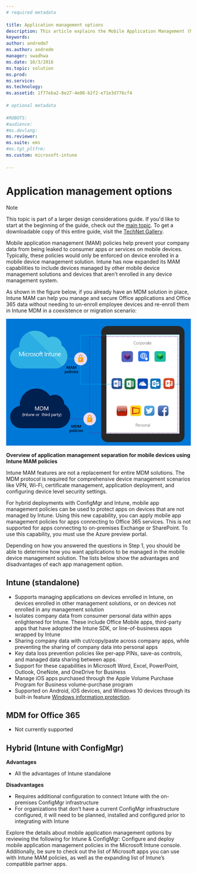 ```yaml
---
# required metadata

title: Application management options
description: This article explains the Mobile Application Management (MAM) capabilities on Intune standalone and hybrid, so customers can secure corporate data on corporate-owned and personal devices (BYOD).
keywords:
author: andredm7
ms.author: andredm
manager: swadhwa
ms.date: 10/3/2016
ms.topic: solution
ms.prod:
ms.service: 
ms.technology:
ms.assetid: 1f77eba2-8e27-4e08-b2f2-e71e3d776cf4

# optional metadata

#ROBOTS:
#audience:
#ms.devlang:
ms.reviewer: 
ms.suite: ems
#ms.tgt_pltfrm:
ms.custom: microsoft-intune

---
```


# Application management options

>[!NOTE]
>This topic is part of a larger design considerations guide. If you'd like to start at the beginning of the guide, check out the [main topic](mdm-design-considerations-guide.md). To get a downloadable copy of this entire guide, visit the [TechNet Gallery](https://gallery.technet.microsoft.com/Mobile-Device-Management-7d401582).

Mobile application management (MAM) policies help prevent your company data from being leaked to consumer apps or services on mobile devices. Typically, these policies would only be enforced on device enrolled in a mobile device management solution. Intune has now expanded its MAM capabilities to include devices managed by other mobile device management solutions and devices that aren’t enrolled in any device management system.

As shown in the figure below, if you already have an MDM solution in place, Intune MAM can help you manage and secure Office applications and Office 365 data without needing to un-enroll employee devices and re-enroll them in Intune MDM in a coexistence or migration scenario:

![Overview of application management separation for mobile devices using Intune MAM policies](./media/Intune_without_enrollment.png)

**Overview of application management separation for mobile devices using Intune MAM policies**

Intune MAM features are not a replacement for entire MDM solutions. The MDM protocol is required for comprehensive device management scenarios like VPN, Wi-Fi, certificate management, application deployment, and configuring device level security settings.

For hybrid deployments with ConfigMgr and Intune, mobile app management policies can be used to protect apps on devices that are not managed by Intune. Using this new capability, you can apply mobile app management policies for apps connecting to Office 365 services. This is not supported for apps connecting to on-premises Exchange or SharePoint. To use this capability, you must use the Azure preview portal.

Depending on how you answered the questions in Step 1, you should be able to determine how you want applications to be managed in the mobile device management solution. The lists below show the advantages and disadvantages of each app management option.

## Intune (standalone)

- Supports managing applications on devices enrolled in Intune, on devices enrolled in other management solutions, or on devices not enrolled in any management solution
- Isolates company data from consumer personal data within apps enlightened for Intune. These include Office Mobile apps, third-party apps that have adopted the Intune SDK, or line-of-business apps wrapped by Intune
- Sharing company data with cut/copy/paste across company apps, while preventing the sharing of company data into personal apps
- Key data loss prevention policies like per-app PINs, save-as controls, and managed data sharing between apps.
- Support for these capabilities in Microsoft Word, Excel, PowerPoint, Outlook, OneNote, and OneDrive for Business
- Manage iOS apps purchased through the Apple Volume Purchase Program for Business volume-purchase program
- Supported on Android, iOS devices, and Windows 10 devices through its built-in feature [Windows information protection](https://technet.microsoft.com/itpro/windows/keep-secure/protect-enterprise-data-using-wip).

## MDM for Office 365

- Not currently supported

## Hybrid (Intune with ConfigMgr)

**Advantages**

- All the advantages of Intune standalone

**Disadvantages**

- Requires additional configuration to connect Intune with the on-premises ConfigMgr infrastructure
- For organizations that don’t have a current ConfigMgr infrastructure configured, it will need to be planned, installed and configured prior to integrating with Intune

Explore the details about mobile application management options by reviewing the following for Intune & ConfigMgr:  Configure and deploy mobile application management policies in the Microsoft Intune console. Additionally, be sure to check out the list of Microsoft apps you can use with Intune MAM policies, as well as the expanding list of Intune’s compatible partner apps.
